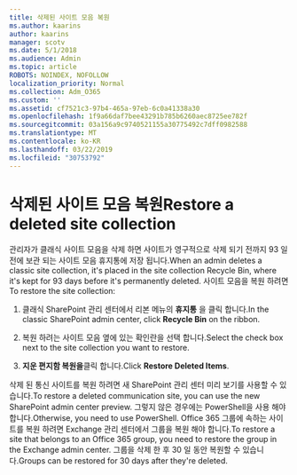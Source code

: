 ```yaml
---
title: 삭제된 사이트 모음 복원
ms.author: kaarins
author: kaarins
manager: scotv
ms.date: 5/1/2018
ms.audience: Admin
ms.topic: article
ROBOTS: NOINDEX, NOFOLLOW
localization_priority: Normal
ms.collection: Adm_O365
ms.custom: ''
ms.assetid: cf7521c3-97b4-465a-97eb-6c0a41338a30
ms.openlocfilehash: 1f9a66daf7bee43291b785b6260aec8725ee782f
ms.sourcegitcommit: 03a156a9c9740521155a30775492c7dff0982588
ms.translationtype: MT
ms.contentlocale: ko-KR
ms.lasthandoff: 03/22/2019
ms.locfileid: "30753792"
---
```

# <a name="restore-a-deleted-site-collection"></a><span data-ttu-id="7292a-102">삭제된 사이트 모음 복원</span><span class="sxs-lookup"><span data-stu-id="7292a-102">Restore a deleted site collection</span></span>

<span data-ttu-id="7292a-103">관리자가 클래식 사이트 모음을 삭제 하면 사이트가 영구적으로 삭제 되기 전까지 93 일 전에 보관 되는 사이트 모음 휴지통에 저장 됩니다.</span><span class="sxs-lookup"><span data-stu-id="7292a-103">When an admin deletes a classic site collection, it's placed in the site collection Recycle Bin, where it's kept for 93 days before it's permanently deleted.</span></span> <span data-ttu-id="7292a-104">사이트 모음을 복원 하려면</span><span class="sxs-lookup"><span data-stu-id="7292a-104">To restore the site collection:</span></span>
  
1. <span data-ttu-id="7292a-105">클래식 SharePoint 관리 센터에서 리본 메뉴의 **휴지통** 을 클릭 합니다.</span><span class="sxs-lookup"><span data-stu-id="7292a-105">In the classic SharePoint admin center, click **Recycle Bin** on the ribbon.</span></span> 
    
2. <span data-ttu-id="7292a-106">복원 하려는 사이트 모음 옆에 있는 확인란을 선택 합니다.</span><span class="sxs-lookup"><span data-stu-id="7292a-106">Select the check box next to the site collection you want to restore.</span></span>
    
3. <span data-ttu-id="7292a-107">**지운 편지함 복원을**클릭 합니다.</span><span class="sxs-lookup"><span data-stu-id="7292a-107">Click **Restore Deleted Items**.</span></span>
    
<span data-ttu-id="7292a-108">삭제 된 통신 사이트를 복원 하려면 새 SharePoint 관리 센터 미리 보기를 사용할 수 있습니다.</span><span class="sxs-lookup"><span data-stu-id="7292a-108">To restore a deleted communication site, you can use the new SharePoint admin center preview.</span></span> <span data-ttu-id="7292a-109">그렇지 않은 경우에는 PowerShell을 사용 해야 합니다.</span><span class="sxs-lookup"><span data-stu-id="7292a-109">Otherwise, you need to use PowerShell.</span></span> <span data-ttu-id="7292a-110">Office 365 그룹에 속하는 사이트를 복원 하려면 Exchange 관리 센터에서 그룹을 복원 해야 합니다.</span><span class="sxs-lookup"><span data-stu-id="7292a-110">To restore a site that belongs to an Office 365 group, you need to restore the group in the Exchange admin center.</span></span> <span data-ttu-id="7292a-111">그룹을 삭제 한 후 30 일 동안 복원할 수 있습니다.</span><span class="sxs-lookup"><span data-stu-id="7292a-111">Groups can be restored for 30 days after they're deleted.</span></span>
  

